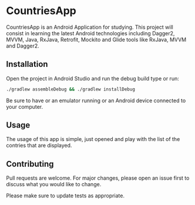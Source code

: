 # CountriesApp

CountriesApp is an Android Application for studying. This project will consist in learning the latest Android technologies including Dagger2, MVVM, Java, RxJava, Retrofit, Mockito and Glide tools like RxJava, MVVM and Dagger2. 

## Installation

Open the project in Android Studio and run the debug build type or run:

```bash
./gradlew assembleDebug && ./gradlew installDebug
```

Be sure to have or an emulator running or an Android device connected to your computer.

## Usage

The usage of this app is simple, just opened and play with the list of the contries that are displayed.

## Contributing
Pull requests are welcome. For major changes, please open an issue first to discuss what you would like to change.

Please make sure to update tests as appropriate.

